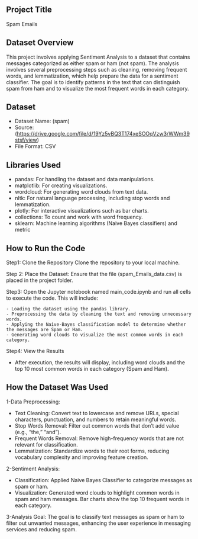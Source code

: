 ## Project Title
Spam Emails
## Dataset Overview
This project involves applying Sentiment Analysis to a dataset that contains messages categorized as either spam or ham (not spam). The analysis involves several preprocessing steps such as cleaning, removing frequent words, and lemmatization, which help prepare the data for a sentiment classifier. The goal is to identify patterns in the text that can distinguish spam from ham and to visualize the most frequent words in each category.
## Dataset
  - Dataset Name: (spam)
  - Source:(https://drive.google.com/file/d/19Yz5vBQ3T174xeSOOqVzw3rWWm39stsf/view)
  - File Format: CSV
## Libraries Used
 - pandas: For handling the dataset and data manipulations.
 - matplotlib: For creating visualizations.
 - wordcloud: For generating word clouds from text data.
 - nltk: For natural language processing, including stop words and lemmatization.
 - plotly: For interactive visualizations such as bar charts.
 - collections: To count and work with word frequency.
 - sklearn: Machine learning algorithms (Naive Bayes classifiers) and metric
## How to Run the Code
   Step1: Clone the Repository Clone the repository to your local machine.

   Step 2: Place the Dataset: Ensure that the file (spam_Emails_data.csv) is placed in the project folder.

   Step3: Open the Jupyter notebook named main_code.ipynb and run all cells to execute the code. This will include:
    
    - Loading the dataset using the pandas library.
    - Preprocessing the data by cleaning the text and removing unnecessary words.
    - Applying the Naive-Bayes classification model to determine whether the messages are Spam or Ham.
    - Generating word clouds to visualize the most common words in each category.

 Step4: View the Results
   - After execution, the results will display, including word clouds and the top 10 most common words in each category (Spam and Ham).
## How the Dataset Was Used
1-Data Preprocessing:
  - Text Cleaning:
Convert text to lowercase and remove URLs, special characters, punctuation, and numbers to retain meaningful words.
  - Stop Words Removal:
Filter out common words that don’t add value (e.g., “the,” “and”).
  - Frequent Words Removal:
Remove high-frequency words that are not relevant for classification.
  - Lemmatization:
Standardize words to their root forms, reducing vocabulary complexity and improving feature creation.

2-Sentiment Analysis:
   - Classification: Applied Naive Bayes Classifier to categorize messages as spam or ham.
   - Visualization: Generated word clouds to highlight common words in spam and ham messages. Bar charts show the top 10 frequent words in each category.

3-Analysis Goal:
The goal is to classify text messages as spam or ham to filter out unwanted messages, enhancing the user experience in messaging services and reducing spam.

